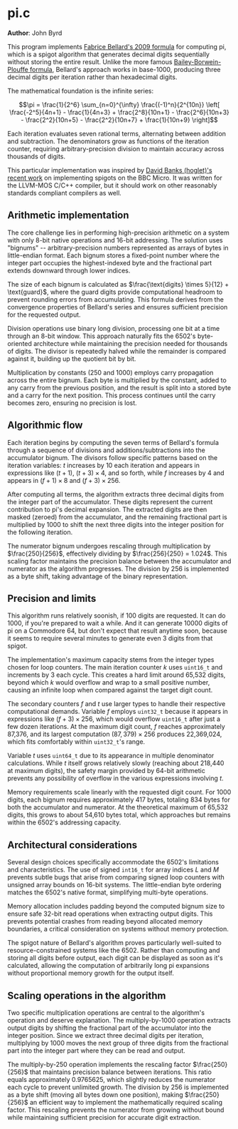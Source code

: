 # pi.c

**Author**: John Byrd <johnwbyrd at gmail dot com>

This program implements [Fabrice Bellard's 2009 formula](https://bellard.org/pi/) for computing pi, which is a spigot algorithm that generates decimal digits sequentially without storing the entire result. Unlike the more famous [Bailey-Borwein-Plouffe formula](https://observablehq.com/@rreusser/computing-with-the-bailey-borwein-plouffe-formula), Bellard's approach works in base-1000, producing three decimal digits per iteration rather than hexadecimal digits.

The mathematical foundation is the infinite series:

$$\pi = \frac{1}{2^6} \sum_{n=0}^{\infty} \frac{(-1)^n}{2^{10n}} \left[ \frac{-2^5}{4n+1} - \frac{1}{4n+3} + \frac{2^8}{10n+1} - \frac{2^6}{10n+3} - \frac{2^2}{10n+5} - \frac{2^2}{10n+7} + \frac{1}{10n+9} \right]$$

Each iteration evaluates seven rational terms, alternating between addition and subtraction. The denominators grow as functions of the iteration counter, requiring arbitrary-precision division to maintain accuracy across thousands of digits.

This particular implementation was inspired by [David Banks (hoglet)'s recent work](https://github.com/BigEd/pi-spigot-for-micros) on implementing spigots on the BBC Micro. It was written for the LLVM-MOS C/C++ compiler, but it should work on other reasonably standards compliant compilers as well.

## Arithmetic implementation

The core challenge lies in performing high-precision arithmetic on a system with only 8-bit native operations and 16-bit addressing. The solution uses "bignums" -- arbitrary-precision numbers represented as arrays of bytes in little-endian format. Each bignum stores a fixed-point number where the integer part occupies the highest-indexed byte and the fractional part extends downward through lower indices.

The size of each bignum is calculated as $\frac{\text{digits} \times 5}{12} + \text{guard}$, where the guard digits provide computational headroom to prevent rounding errors from accumulating. This formula derives from the convergence properties of Bellard's series and ensures sufficient precision for the requested output.

Division operations use binary long division, processing one bit at a time through an 8-bit window. This approach naturally fits the 6502's byte-oriented architecture while maintaining the precision needed for thousands of digits. The divisor is repeatedly halved while the remainder is compared against it, building up the quotient bit by bit.

Multiplication by constants (250 and 1000) employs carry propagation across the entire bignum. Each byte is multiplied by the constant, added to any carry from the previous position, and the result is split into a stored byte and a carry for the next position. This process continues until the carry becomes zero, ensuring no precision is lost.

## Algorithmic flow

Each iteration begins by computing the seven terms of Bellard's formula through a sequence of divisions and additions/subtractions into the accumulator bignum. The divisors follow specific patterns based on the iteration variables: $t$ increases by 10 each iteration and appears in expressions like $(t+1)$, $(t+3) \times 4$, and so forth, while $f$ increases by 4 and appears in $(f+1) \times 8$ and $(f+3) \times 256$.

After computing all terms, the algorithm extracts three decimal digits from the integer part of the accumulator. These digits represent the current contribution to pi's decimal expansion. The extracted digits are then masked (zeroed) from the accumulator, and the remaining fractional part is multiplied by 1000 to shift the next three digits into the integer position for the following iteration.

The numerator bignum undergoes rescaling through multiplication by $\frac{250}{256}$, effectively dividing by $\frac{256}{250} = 1.024$. This scaling factor maintains the precision balance between the accumulator and numerator as the algorithm progresses. The division by 256 is implemented as a byte shift, taking advantage of the binary representation.

## Precision and limits

This algorithm runs relatively soonish, if 100 digits are requested. It can do 1000, if you're prepared to wait a while. And it can generate 10000 digits of pi on a Commodore 64, but don't expect that result anytime soon, because it seems to require several minutes to generate even 3 digits from that spigot.

The implementation's maximum capacity stems from the integer types chosen for loop counters. The main iteration counter $k$ uses `uint16_t` and increments by 3 each cycle. This creates a hard limit around 65,532 digits, beyond which $k$ would overflow and wrap to a small positive number, causing an infinite loop when compared against the target digit count.

The secondary counters $f$ and $t$ use larger types to handle their respective computational demands. Variable $f$ employs `uint32_t` because it appears in expressions like $(f+3) \times 256$, which would overflow `uint16_t` after just a few dozen iterations. At the maximum digit count, $f$ reaches approximately 87,376, and its largest computation $(87,379) \times 256$ produces 22,369,024, which fits comfortably within `uint32_t`'s range.

Variable $t$ uses `uint64_t` due to its appearance in multiple denominator calculations. While $t$ itself grows relatively slowly (reaching about 218,440 at maximum digits), the safety margin provided by 64-bit arithmetic prevents any possibility of overflow in the various expressions involving $t$.

Memory requirements scale linearly with the requested digit count. For 1000 digits, each bignum requires approximately 417 bytes, totaling 834 bytes for both the accumulator and numerator. At the theoretical maximum of 65,532 digits, this grows to about 54,610 bytes total, which approaches but remains within the 6502's addressing capacity.

## Architectural considerations

Several design choices specifically accommodate the 6502's limitations and characteristics. The use of signed `int16_t` for array indices $L$ and $M$ prevents subtle bugs that arise from comparing signed loop counters with unsigned array bounds on 16-bit systems. The little-endian byte ordering matches the 6502's native format, simplifying multi-byte operations.

Memory allocation includes padding beyond the computed bignum size to ensure safe 32-bit read operations when extracting output digits. This prevents potential crashes from reading beyond allocated memory boundaries, a critical consideration on systems without memory protection.

The spigot nature of Bellard's algorithm proves particularly well-suited to resource-constrained systems like the 6502. Rather than computing and storing all digits before output, each digit can be displayed as soon as it's calculated, allowing the computation of arbitrarily long pi expansions without proportional memory growth for the output itself.

## Scaling operations in the algorithm

Two specific multiplication operations are central to the algorithm's operation and deserve explanation. The multiply-by-1000 operation extracts output digits by shifting the fractional part of the accumulator into the integer position. Since we extract three decimal digits per iteration, multiplying by 1000 moves the next group of three digits from the fractional part into the integer part where they can be read and output.

The multiply-by-250 operation implements the rescaling factor $\frac{250}{256}$ that maintains precision balance between iterations. This ratio equals approximately 0.9765625, which slightly reduces the numerator each cycle to prevent unlimited growth. The division by 256 is implemented as a byte shift (moving all bytes down one position), making $\frac{250}{256}$ an efficient way to implement the mathematically required scaling factor. This rescaling prevents the numerator from growing without bound while maintaining sufficient precision for accurate digit extraction.
